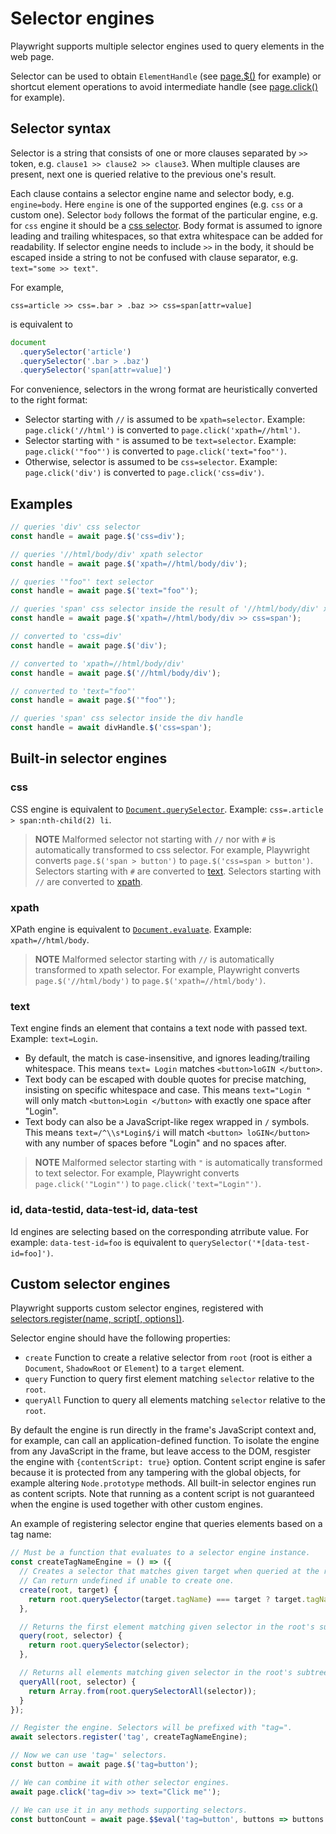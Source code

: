 # Selector engines

Playwright supports multiple selector engines used to query elements in the web page.

Selector can be used to obtain `ElementHandle` (see [page.$()](api.md#pageselector) for example) or shortcut element operations to avoid intermediate handle (see [page.click()](api.md#pageclickselector-options) for example).

## Selector syntax

Selector is a string that consists of one or more clauses separated by `>>` token, e.g. `clause1 >> clause2 >> clause3`.  When multiple clauses are present, next one is queried relative to the previous one's result.

Each clause contains a selector engine name and selector body, e.g. `engine=body`. Here `engine` is one of the supported engines (e.g. `css` or a custom one). Selector `body` follows the format of the particular engine, e.g. for `css` engine it should be a [css selector](https://developer.mozilla.org/en/docs/Web/CSS/CSS_Selectors). Body format is assumed to ignore leading and trailing whitespaces, so that extra whitespace can be added for readability. If selector engine needs to include `>>` in the body, it should be escaped inside a string to not be confused with clause separator, e.g. `text="some >> text"`.

For example,
```
css=article >> css=.bar > .baz >> css=span[attr=value]
```
is equivalent to
```js
document
  .querySelector('article')
  .querySelector('.bar > .baz')
  .querySelector('span[attr=value]')
```

For convenience, selectors in the wrong format are heuristically converted to the right format:
- Selector starting with `//` is assumed to be `xpath=selector`. Example: `page.click('//html')` is converted to `page.click('xpath=//html')`.
- Selector starting with `"` is assumed to be `text=selector`. Example: `page.click('"foo"')` is converted to `page.click('text="foo"')`.
- Otherwise, selector is assumed to be `css=selector`. Example: `page.click('div')` is converted to `page.click('css=div')`.

## Examples

```js
// queries 'div' css selector
const handle = await page.$('css=div');

// queries '//html/body/div' xpath selector
const handle = await page.$('xpath=//html/body/div');

// queries '"foo"' text selector
const handle = await page.$('text="foo"');

// queries 'span' css selector inside the result of '//html/body/div' xpath selector
const handle = await page.$('xpath=//html/body/div >> css=span');

// converted to 'css=div'
const handle = await page.$('div');

// converted to 'xpath=//html/body/div'
const handle = await page.$('//html/body/div');

// converted to 'text="foo"'
const handle = await page.$('"foo"');

// queries 'span' css selector inside the div handle
const handle = await divHandle.$('css=span');
```

## Built-in selector engines

### css

CSS engine is equivalent to [`Document.querySelector`](https://developer.mozilla.org/en/docs/Web/API/Document/querySelector). Example: `css=.article > span:nth-child(2) li`.

> **NOTE** Malformed selector not starting with `//` nor with `#` is automatically transformed to css selector. For example, Playwright converts `page.$('span > button')` to `page.$('css=span > button')`. Selectors starting with `#` are converted to [text](#text). Selectors starting with `//` are converted to [xpath](#xpath).

### xpath

XPath engine is equivalent to [`Document.evaluate`](https://developer.mozilla.org/en/docs/Web/API/Document/evaluate). Example: `xpath=//html/body`.

> **NOTE** Malformed selector starting with `//` is automatically transformed to xpath selector. For example, Playwright converts `page.$('//html/body')` to `page.$('xpath=//html/body')`.

### text

Text engine finds an element that contains a text node with passed text. Example: `text=Login`.
- By default, the match is case-insensitive, and ignores leading/trailing whitespace. This means `text= Login` matches `<button>loGIN </button>`.
- Text body can be escaped with double quotes for precise matching, insisting on specific whitespace and case. This means `text="Login "` will only match `<button>Login </button>` with exactly one space after "Login".
- Text body can also be a JavaScript-like regex wrapped in `/` symbols. This means `text=/^\\s*Login$/i` will match `<button> loGIN</button>` with any number of spaces before "Login" and no spaces after.

> **NOTE** Malformed selector starting with `"` is automatically transformed to text selector. For example, Playwright converts `page.click('"Login"')` to `page.click('text="Login"')`.

### id, data-testid, data-test-id, data-test

Id engines are selecting based on the corresponding atrribute value. For example: `data-test-id=foo` is equivalent to `querySelector('*[data-test-id=foo]')`.

## Custom selector engines

Playwright supports custom selector engines, registered with [selectors.register(name, script[, options])](api.md#selectorsregistername-script-options).

Selector engine should have the following properties:

- `create` Function to create a relative selector from `root` (root is either a `Document`, `ShadowRoot` or `Element`) to a `target` element.
- `query` Function to query first element matching `selector` relative to the `root`.
- `queryAll` Function to query all elements matching `selector` relative to the `root`.

By default the engine is run directly in the frame's JavaScript context and, for example, can call an application-defined function. To isolate the engine from any JavaScript in the frame, but leave access to the DOM, resgister the engine with `{contentScript: true}` option. Content script engine is safer because it is protected from any tampering with the global objects, for example altering `Node.prototype` methods. All built-in selector engines run as content scripts. Note that running as a content script is not guaranteed when the engine is used together with other custom engines.

An example of registering selector engine that queries elements based on a tag name:
```js
// Must be a function that evaluates to a selector engine instance.
const createTagNameEngine = () => ({
  // Creates a selector that matches given target when queried at the root.
  // Can return undefined if unable to create one.
  create(root, target) {
    return root.querySelector(target.tagName) === target ? target.tagName : undefined;
  },

  // Returns the first element matching given selector in the root's subtree.
  query(root, selector) {
    return root.querySelector(selector);
  },

  // Returns all elements matching given selector in the root's subtree.
  queryAll(root, selector) {
    return Array.from(root.querySelectorAll(selector));
  }
});

// Register the engine. Selectors will be prefixed with "tag=".
await selectors.register('tag', createTagNameEngine);

// Now we can use 'tag=' selectors.
const button = await page.$('tag=button');

// We can combine it with other selector engines.
await page.click('tag=div >> text="Click me"');

// We can use it in any methods supporting selectors.
const buttonCount = await page.$$eval('tag=button', buttons => buttons.length);
```

